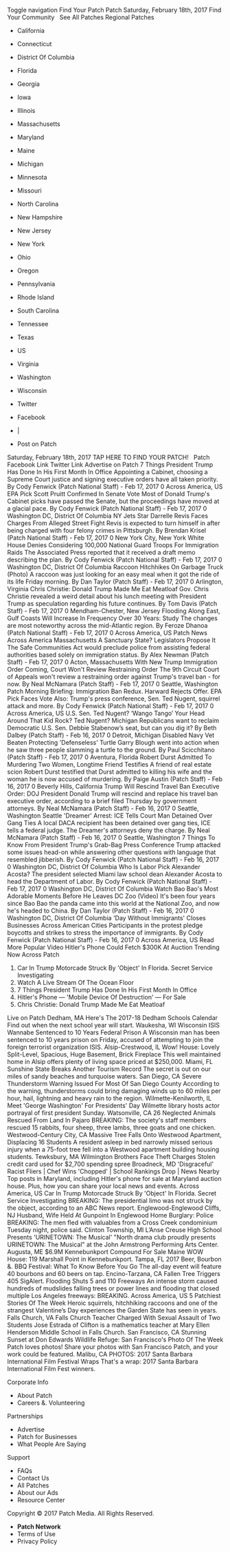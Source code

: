 Toggle navigation Find Your Patch Patch Saturday, February 18th, 2017 Find Your Community   See All Patches Regional Patches

*   California
*   Connecticut
*   District Of Columbia
*   Florida
*   Georgia
*   Iowa
*   Illinois
*   Massachusetts
*   Maryland
*   Maine
*   Michigan
*   Minnesota
*   Missouri
*   North Carolina
*   New Hampshire
*   New Jersey
*   New York
*   Ohio
*   Oregon
*   Pennsylvania
*   Rhode Island
*   South Carolina
*   Tennessee
*   Texas
*   US
*   Virginia
*   Washington
*   Wisconsin

*   Twitter
*   Facebook
*   |
*   Post on Patch

Saturday, February 18th, 2017 TAP HERE TO FIND YOUR PATCH!   Patch Facebook Link Twitter Link Advertise on Patch 7 Things President Trump Has Done In His First Month In Office Appointing a Cabinet, choosing a Supreme Court justice and signing executive orders have all taken priority. By Cody Fenwick (Patch National Staff) - Feb 17, 2017 0 Across America, US EPA Pick Scott Pruitt Confirmed In Senate Vote Most of Donald Trump's Cabinet picks have passed the Senate, but the proceedings have moved at a glacial pace. By Cody Fenwick (Patch National Staff) - Feb 17, 2017 0 Washington DC, District Of Columbia NY Jets Star Darrelle Revis Faces Charges From Alleged Street Fight Revis is expected to turn himself in after being charged with four felony crimes in Pittsburgh. By Brendan Krisel (Patch National Staff) - Feb 17, 2017 0 New York City, New York White House Denies Considering 100,000 National Guard Troops For Immigration Raids The Associated Press reported that it received a draft memo describing the plan. By Cody Fenwick (Patch National Staff) - Feb 17, 2017 0 Washington DC, District Of Columbia Raccoon Hitchhikes On Garbage Truck (Photo) A raccoon was just looking for an easy meal when it got the ride of its life Friday morning. By Dan Taylor (Patch Staff) - Feb 17, 2017 0 Arlington, Virginia Chris Christie: Donald Trump Made Me Eat Meatloaf Gov. Chris Christie revealed a weird detail about his lunch meeting with President Trump as speculation regarding his future continues. By Tom Davis (Patch Staff) - Feb 17, 2017 0 Mendham-Chester, New Jersey Flooding Along East, Gulf Coasts Will Increase In Frequency Over 30 Years: Study The changes are most noteworthy across the mid-Atlantic region. By Feroze Dhanoa (Patch National Staff) - Feb 17, 2017 0 Across America, US Patch News Across America Massachusetts A Sanctuary State? Legislators Propose It The Safe Communities Act would preclude police from assisting federal authorities based solely on immigration status. By Alex Newman (Patch Staff) - Feb 17, 2017 0 Acton, Massachusetts With New Trump Immigration Order Coming, Court Won't Review Restraining Order The 9th Circuit Court of Appeals won't review a restraining order against Trump's travel ban - for now. By Neal McNamara (Patch Staff) - Feb 17, 2017 0 Seattle, Washington Patch Morning Briefing: Immigration Ban Redux. Harward Rejects Offer. EPA Pick Faces Vote Also: Trump's press conference, Sen. Ted Nugent, squirrel attack and more. By Cody Fenwick (Patch National Staff) - Feb 17, 2017 0 Across America, US U.S. Sen. Ted Nugent? ‘Wango Tango’ Your Head Around That Kid Rock? Ted Nugent? Michigan Republicans want to reclaim Democratic U.S. Sen. Debbie Stabenow’s seat, but can you dig it? By Beth Dalbey (Patch Staff) - Feb 16, 2017 0 Detroit, Michigan Disabled Navy Vet Beaten Protecting 'Defenseless' Turtle Garry Blough went into action when he saw three people slamming a turtle to the ground. By Paul Scicchitano (Patch Staff) - Feb 17, 2017 0 Aventura, Florida Robert Durst Admitted To Murdering Two Women, Longtime Friend Testifies A friend of real estate scion Robert Durst testified that Durst admitted to killing his wife and the woman he is now accused of murdering. By Paige Austin (Patch Staff) - Feb 16, 2017 0 Beverly Hills, California Trump Will Rescind Travel Ban Executive Order: DOJ President Donald Trump will rescind and replace his travel ban executive order, according to a brief filed Thursday by government attorneys. By Neal McNamara (Patch Staff) - Feb 16, 2017 0 Seattle, Washington Seattle 'Dreamer' Arrest: ICE Tells Court Man Detained Over Gang Ties A local DACA recipient has been detained over gang ties, ICE tells a federal judge. The Dreamer's attorneys deny the charge. By Neal McNamara (Patch Staff) - Feb 16, 2017 0 Seattle, Washington 7 Things To Know From President Trump's Grab-Bag Press Conference Trump attacked some issues head-on while answering other questions with language that resembled jibberish. By Cody Fenwick (Patch National Staff) - Feb 16, 2017 0 Washington DC, District Of Columbia Who Is Labor Pick Alexander Acosta? The president selected Miami law school dean Alexander Acosta to head the Department of Labor. By Cody Fenwick (Patch National Staff) - Feb 17, 2017 0 Washington DC, District Of Columbia Watch Bao Bao's Most Adorable Moments Before He Leaves DC Zoo (Video) It's been four years since Bao Bao the panda came into this world at the National Zoo, and now he's headed to China. By Dan Taylor (Patch Staff) - Feb 16, 2017 0 Washington DC, District Of Columbia 'Day Without Immigrants' Closes Businesses Across American Cities Participants in the protest pledge boycotts and strikes to stress the importance of immigrants. By Cody Fenwick (Patch National Staff) - Feb 16, 2017 0 Across America, US Read More Popular Video Hitler's Phone Could Fetch $300K At Auction Trending Now Across Patch

1.  Car In Trump Motorcade Struck By 'Object' In Florida. Secret Service Investigating
2.  Watch A Live Stream Of The Ocean Floor
3.  7 Things President Trump Has Done In His First Month In Office
4.  Hitler's Phone — 'Mobile Device Of Destruction' — For Sale
5.  Chris Christie: Donald Trump Made Me Eat Meatloaf

Live on Patch Dedham, MA Here's The 2017-18 Dedham Schools Calendar Find out when the next school year will start. Waukesha, WI Wisconsin ISIS Wannabe Sentenced to 10 Years Federal Prison A Wisconsin man has been sentenced to 10 years prison on Friday, accused of attempting to join the foreign terrorist organization ISIS. Alsip-Crestwood, IL Wow! House: Lovely Split-Level, Spacious, Huge Basement, Brick Fireplace This well maintained home in Alsip offers plenty of living space priced at $250,000. Miami, FL Sunshine State Breaks Another Tourism Record The secret is out on our miles of sandy beaches and turquoise waters. San Diego, CA Severe Thunderstorm Warning Issued For Most Of San Diego County According to the warning, thunderstorms could bring damaging winds up to 60 miles per hour, hail, lightning and heavy rain to the region. Wilmette-Kenilworth, IL Meet 'George Washington' For Presidents' Day Wilmette library hosts actor portrayal of first president Sunday. Watsonville, CA 26 Neglected Animals Rescued From Land In Pajaro BREAKING: The society's staff members rescued 15 rabbits, four sheep, three lambs, three goats and one chicken. Westwood-Century City, CA Massive Tree Falls Onto Westwood Apartment, Displacing 16 Students A resident asleep in bed narrowly missed serious injury when a 75-foot tree fell into a Westwood apartment building housing students. Tewksbury, MA Wilmington Brothers Face Theft Charges Stolen credit card used for $2,700 spending spree Broadneck, MD 'Disgraceful' Racist Fliers | Chef Wins 'Chopped' | School Rankings Drop | News Nearby Top posts in Maryland, including Hitler's phone for sale at Maryland auction house. Plus, how you can share your local news and events. Across America, US Car In Trump Motorcade Struck By 'Object' In Florida. Secret Service Investigating BREAKING: The presidential limo was not struck by the object, according to an ABC News report. Englewood-Englewood Cliffs, NJ Husband, Wife Held At Gunpoint In Englewood Home Burglary: Police BREAKING: The men fled with valuables from a Cross Creek condominium Tuesday night, police said. Clinton Township, MI L’Anse Creuse High School Presents 'URINETOWN: The Musical' "North drama club proudly presents URINETOWN: The Musical" at the John Armstrong Performing Arts Center. Augusta, ME $6.9M Kennebunkport Compound For Sale Maine WOW House: 119 Marshall Point in Kennebunkport. Tampa, FL 2017 Beer, Bourbon &. BBQ Festival: What To Know Before You Go The all-day event will feature 40 bourbons and 60 beers on tap. Encino-Tarzana, CA Fallen Tree Triggers 405 SigAlert. Flooding Shuts 5 and 110 Freeways An intense storm caused hundreds of mudslides falling trees or power lines and flooding that closed multiple Los Angeles freeways: BREAKING. Across America, US 5 Patchiest Stories Of The Week Heroic squirrels, hitchhiking raccoons and one of the strangest Valentine’s Day experiences the Garden State has seen in years. Falls Church, VA Falls Church Teacher Charged With Sexual Assault of Two Students Jose Estrada of Clifton is a mathematics teacher at Mary Ellen Henderson Middle School in Falls Church. San Francisco, CA Stunning Sunset at Don Edwards Wildlife Refuge: San Francisco's Photo Of The Week Patch loves photos! Share your photos with San Francisco Patch, and your work could be featured. Malibu, CA PHOTOS: 2017 Santa Barbara International Film Festival Wraps That's a wrap: 2017 Santa Barbara International Film Fest winners.

Corporate Info

*   About Patch
*   Careers &. Volunteering

Partnerships

*   Advertise
*   Patch for Businesses
*   What People Are Saying

Support

*   FAQs
*   Contact Us
*   All Patches
*   About our Ads
*   Resource Center

Copyright © 2017 Patch Media. All Rights Reserved.

*   **Patch Network**
*   Terms of Use
*   Privacy Policy